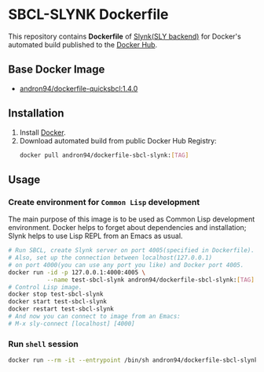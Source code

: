 # SBCL-SLYNK Dockerfile

This repository contains **Dockerfile** of [Slynk(SLY backend)](http://joaotavora.github.io/sly/#Connecting-to-a-remote-Lisp)
for Docker's automated build published to the [Docker Hub](https://hub.docker.com/r/andron94/dockerfile-sbcl-slynk/).

## Base Docker Image

+ [andron94/dockerfile-quicksbcl:1.4.0](https://hub.docker.com/r/andron94/dockerfile-quicksbcl/)

## Installation

1.  Install [Docker](https://docs.docker.com/engine/installation/).
2.  Download automated build from public Docker Hub Registry:
    ```sh
    docker pull andron94/dockerfile-sbcl-slynk:[TAG]
    ```

## Usage

### Create environment for `Common Lisp` development

The main purpose of this image is to be used as Common Lisp
development environment. Docker helps to forget about dependencies
and installation; Slynk helps to use Lisp REPL from an Emacs as usual.

```sh
# Run SBCL, create Slynk server on port 4005(specified in Dockerfile).
# Also, set up the connection between localhost(127.0.0.1)
# on port 4000(you can use any port you like) and Docker port 4005.
docker run -id -p 127.0.0.1:4000:4005 \
           --name test-sbcl-slynk andron94/dockerfile-sbcl-slynk:[TAG]
# Control Lisp image.
docker stop test-sbcl-slynk
docker start test-sbcl-slynk
docker restart test-sbcl-slynk
# And now you can connect to image from an Emacs:
# M-x sly-connect [localhost] [4000]
```

### Run `shell` session

```sh
docker run --rm -it --entrypoint /bin/sh andron94/dockerfile-sbcl-slynk:[TAG]
```

